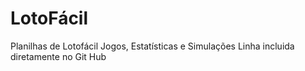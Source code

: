 # LotoFácil
 Planilhas de Lotofácil
 Jogos, Estatísticas e Simulações
 Linha incluida diretamente no Git Hub
